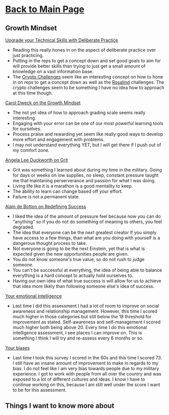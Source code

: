 # [Back to Main Page](https://reecerenninger.github.io/reading-notes/)

## Growth Mindset

[Upgrade your Technical Skills with Deliberate Practice](https://web.archive.org/web/20160616225417/http://www.happybearsoftware.com/upgrade-your-technical-skills-with-deliberate-practice)

- Reading this really hones in on the aspect of deliberate practice over just practicing.  
- Putting in the reps to get a concept down and set good goals to aim for will provide better skills than trying to just get a small amount of knowledge on a vast information base.
- The [Crypto Challenges](https://web.archive.org/web/20160616225417/http://cryptopals.com/) seem like an interesting concept on how to hone in on reps to get a concept down as well as the [Rosalind](https://web.archive.org/web/20160616225417/http://rosalind.info/about/) challenges. The crypto challenges seem to be something I have no idea how to approach at this time though.

[Carol Dweck on the Growth Mindset](https://www.ted.com/talks/carol_dweck_the_power_of_believing_that_you_can_improve?language=en)

- The not yet idea of how to approach grading scale seems really interesting.
- Engaging with your error can be one of our most powerful learning tools for ourselves.
- Process praise and rewarding yet seem like really good ways to develop more effort and engagement with problems.
- I may not understand everything YET, but I will get there if I push out of my comfort zone.

[Angela Lee Duckworth on Grit](https://www.ted.com/talks/angela_lee_duckworth_grit_the_power_of_passion_and_perseverance)

- Grit was something I learned about during my time in the military. Going for days or weeks on low supplies, no sleep, constant pressure taught me that maintaning perserverance and passion for what I was doing.
- Living life like it is a marathon is a good mentality to keep.
- The ability to learn can change based off your effort.
- Failure is not a permanent state.

[Alain de Botton on Redefining Success](https://www.ted.com/talks/alain_de_botton_a_kinder_gentler_philosophy_of_success)

- I liked the idea of the amount of pressure feel because now you can do "anything" so if you do not do something of meaning to others, you feel degraded.
- The idea that everyone can be the next greatest creator if you simply have access to a few things, than what are you doing with yourself is a dangerous thought process to take.
- Not everyone is going to be the next Einstein, yet that is what is expected given the new opportunities people are given.
- You do not know someone's true value, so do not rush to judge someone.
- You can't be successful at everything, the idea of being able to balance everything is a hard concept to actually hold ourselves to.
- Having our own idea of what true success is will allow for us to achieve that idea more likely than following someone else's idea of success.

[Your emotional intelligence](https://codefellows.github.io/common_curriculum/career_coaching/201/emotional-intelligence-assessment.html)

- Last time I did this assessment I had a lot of room to improve on social awareness and relationship management.  However, this time I scored much higher in those categories but still below the 18 threshold for improvement as stated.  Self-awareness and self-management I scored much higher both being above 20.  Every time I do this emotional intelligence assessment, I see places I can improve on.  This is something I think I will try and re-assess every 6 months or so.

[Your biases](https://codefellows.github.io/common_curriculum/career_coaching/301/bias-assessment.html)

- Last time I took this survey I scored in the 60s and this time I scored 73.  I still have an insane amount of improvement to make in regards to my bias.  I do not feel like I am very bias towards people due to my military experience. I got to work with people from all over the country and was exposed to a lot of different cultures and ideas.  I know I have to continue working on this, because I am still well under the score I want to be for this assessment.

## Things I want to know more about
